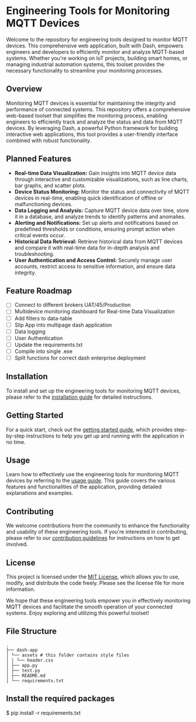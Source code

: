 # Engineering Tools for Monitoring MQTT Devices

Welcome to the repository for engineering tools designed to monitor MQTT devices. This comprehensive web application, built with Dash, empowers engineers and developers to efficiently monitor and analyze MQTT-based systems. Whether you're working on IoT projects, building smart homes, or managing industrial automation systems, this toolset provides the necessary functionality to streamline your monitoring processes.

## Overview

Monitoring MQTT devices is essential for maintaining the integrity and performance of connected systems. This repository offers a comprehensive web-based toolset that simplifies the monitoring process, enabling engineers to efficiently track and analyze the status and data from MQTT devices. By leveraging Dash, a powerful Python framework for building interactive web applications, this tool provides a user-friendly interface combined with robust functionality.

## Planned Features

- **Real-time Data Visualization:** Gain insights into MQTT device data through interactive and customizable visualizations, such as line charts, bar graphs, and scatter plots.
- **Device Status Monitoring:** Monitor the status and connectivity of MQTT devices in real-time, enabling quick identification of offline or malfunctioning devices.
- **Data Logging and Analysis:** Capture MQTT device data over time, store it in a database, and analyze trends to identify patterns and anomalies.
- **Alerting and Notifications:** Set up alerts and notifications based on predefined thresholds or conditions, ensuring prompt action when critical events occur.
- **Historical Data Retrieval:** Retrieve historical data from MQTT devices and compare it with real-time data for in-depth analysis and troubleshooting.
- **User Authentication and Access Control:** Securely manage user accounts, restrict access to sensitive information, and ensure data integrity.

## Feature Roadmap

- [ ] Connect to different brokers UAT/45/Production
- [ ] Multidevice monitoring dashboard for Real-time Data Visualization
- [ ] Add filters to data-table
- [ ] Slip App into multipage dash application
- [ ] Data logging
- [ ] User Authentication
- [ ] Update the requirements.txt
- [ ] Compile into single .exe
- [ ] Split functions for correct dash enterprise deployment

## Installation

To install and set up the engineering tools for monitoring MQTT devices, please refer to the [installation guide](installation.md) for detailed instructions.

## Getting Started

For a quick start, check out the [getting started guide](getting-started.md), which provides step-by-step instructions to help you get up and running with the application in no time.

## Usage

Learn how to effectively use the engineering tools for monitoring MQTT devices by referring to the [usage guide](usage.md). This guide covers the various features and functionalities of the application, providing detailed explanations and examples.

## Contributing

We welcome contributions from the community to enhance the functionality and usability of these engineering tools. If you're interested in contributing, please refer to our [contribution guidelines](contributing.md) for instructions on how to get involved.

## License

This project is licensed under the [MIT License](LICENSE), which allows you to use, modify, and distribute the code freely. Please see the license file for more information.

We hope that these engineering tools empower you in effectively monitoring MQTT devices and facilitate the smooth operation of your connected systems. Enjoy exploring and utilizing this powerful toolset!

## File Structure

```
.
├── dash-app
│ └── assets # this folder contains style files
│ │ └── header.css
│ ├── app.py
│ ├── test.py
│ ├── README.md
│ └── requirements.txt
```

## Install the required packages

$ pip install -r requirements.txt
